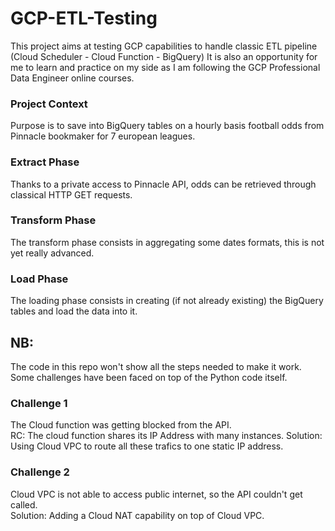 # GCP-ETL-Testing
This project aims at testing GCP capabilities to handle classic ETL pipeline (Cloud Scheduler - Cloud Function - BigQuery)
It is also an opportunity for me to learn and practice on my side as I am following the GCP Professional Data Engineer online courses.

### Project Context
Purpose is to save into BigQuery tables on a hourly basis football odds from Pinnacle bookmaker for 7 european leagues.

### Extract Phase
Thanks to a private access to Pinnacle API, odds can be retrieved through classical HTTP GET requests.

### Transform Phase
The transform phase consists in aggregating some dates formats, this is not yet really advanced.

### Load Phase
The loading phase consists in creating (if not already existing) the BigQuery tables and load the data into it. 

## NB:
The code in this repo won't show all the steps needed to make it work.  
Some challenges have been faced on top of the Python code itself. 

### Challenge 1
The Cloud function was getting blocked from the API.   
RC: The cloud function shares its IP Address with many instances. 
Solution: Using Cloud VPC to route all these trafics to one static IP address.  

### Challenge 2
Cloud VPC is not able to access public internet, so the API couldn't get called.  
Solution: Adding a Cloud NAT capability on top of Cloud VPC. 
